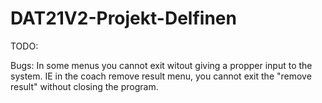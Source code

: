 # DAT21V2-Projekt-Delfinen

TODO:


Bugs: 
In some menus you cannot exit witout giving a propper input to the system. IE in the coach remove result menu, you cannot exit the "remove result" 
without closing the program. 
